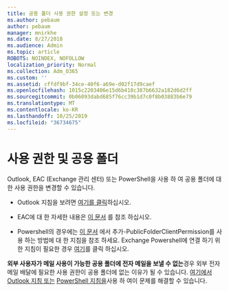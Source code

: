 ```yaml
---
title: 공용 폴더 사용 권한 설정 또는 변경
ms.author: pebaum
author: pebaum
manager: mnirkhe
ms.date: 8/27/2018
ms.audience: Admin
ms.topic: article
ROBOTS: NOINDEX, NOFOLLOW
localization_priority: Normal
ms.collection: Adm_O365
ms.custom: ''
ms.assetid: cffdf9bf-34ce-40f6-a69e-d02f17d9caef
ms.openlocfilehash: 1015c2203406e15d6b418c387b6632a182d6d2ff
ms.sourcegitcommit: 0b06093dabd685f76cc39b1d7c0f8b03883b6e79
ms.translationtype: MT
ms.contentlocale: ko-KR
ms.lasthandoff: 10/25/2019
ms.locfileid: "36734675"
---
```

# <a name="permissions-and-public-folders"></a>사용 권한 및 공용 폴더

Outlook, EAC (Exchange 관리 센터) 또는 PowerShell을 사용 하 여 공용 폴더에 대 한 사용 권한을 변경할 수 있습니다.
  
- Outlook 지침을 보려면 [여기를 클릭](https://support.office.com/article/Set-or-change-permissions-for-a-public-folder-b2e0440c-7873-48ec-9ff2-b1a20b723005.aspx)하십시오.
    
- EAC에 대 한 자세한 내용은 [이 문서](https://technet.microsoft.com/library/jj651147%28v=exchg.150%29.aspx.aspx#Anchor_1) 를 참조 하십시오. 
    
- Powershell의 경우에는 [이 문서](https://technet.microsoft.com/library/bb124743%28v=exchg.160%29.aspx.aspx) 에서 추가-PublicFolderClientPermission를 사용 하는 방법에 대 한 지침을 참조 하세요. Exchange Powershell에 연결 하기 위한 지침이 필요한 경우 [여기](https://technet.microsoft.com/library/jj984289%28v=exchg.160%29.aspx.aspx)를 클릭 하십시오.
    
**외부 사용자가 메일 사용이 가능한 공용 폴더에 전자 메일을 보낼 수 없는**경우 외부 전자 메일 배달에 필요한 사용 권한이 공용 폴더에 없는 이유가 될 수 있습니다. [여기에서 Outlook 지침 또는](https://technet.microsoft.com/library/aa997560%28v=exchg.150%29.aspx.aspx#Anchor_1) [PowerShell 지침을](https://support.microsoft.com/help/2984402/-5.7.1-smtp-550-5.7.1-resolver.rst.authrequired-nondelivery-report-when-external-users-try-to-send-mail-to-mail-enabled-public-folders-in-office-365.aspx)사용 하 여이 문제를 해결할 수 있습니다.
  

